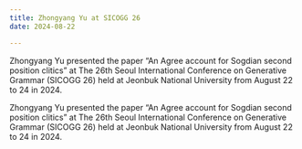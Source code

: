 ```yaml
---
title: Zhongyang Yu at SICOGG 26
date: 2024-08-22

---
```


Zhongyang Yu presented the paper “An Agree account for Sogdian second position clitics” at The 26th Seoul International Conference on Generative Grammar (SICOGG 26) held at Jeonbuk National University from August 22 to 24 in 2024.

<!--more-->

Zhongyang Yu presented the paper “An Agree account for Sogdian second position clitics” at The 26th Seoul International Conference on Generative Grammar (SICOGG 26) held at Jeonbuk National University from August 22 to 24 in 2024.
